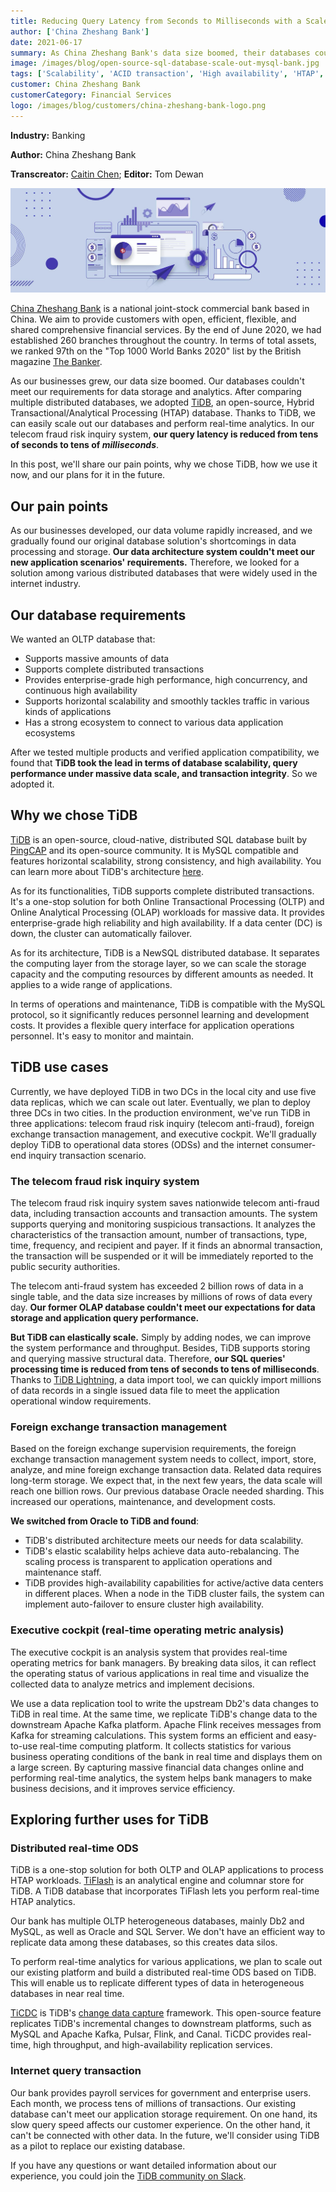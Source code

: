 ```yaml
---
title: Reducing Query Latency from Seconds to Milliseconds with a Scale-Out Database
author: ['China Zheshang Bank']
date: 2021-06-17
summary: As China Zheshang Bank's data size boomed, their databases couldn't meet their requirements for data storage and analytics. They switched to TiDB to scale out their databases and perform real-time analytics.
image: /images/blog/open-source-sql-database-scale-out-mysql-bank.jpg
tags: ['Scalability', 'ACID transaction', 'High availability', 'HTAP', 'Real-time analytics']
customer: China Zheshang Bank
customerCategory: Financial Services
logo: /images/blog/customers/china-zheshang-bank-logo.png
---
```


**Industry:** Banking

**Author:** China Zheshang Bank

**Transcreator:** [Caitin Chen](https://github.com/CaitinChen); **Editor:** Tom Dewan

![An open source SQL database for MySQL horizontal scaling](media/open-source-sql-database-scale-out-mysql-bank.jpg)

[China Zheshang Bank](https://en.wikipedia.org/wiki/China_Zheshang_Bank) is a national joint-stock commercial bank based in China. We aim to provide customers with open, efficient, flexible, and shared comprehensive financial services. By the end of June 2020, we had established 260 branches throughout the country. In terms of total assets, we ranked 97th on the "Top 1000 World Banks 2020" list by the British magazine [The Banker](https://en.wikipedia.org/wiki/The_Banker).

As our businesses grew, our data size boomed. Our databases couldn't meet our requirements for data storage and analytics. After comparing multiple distributed databases, we adopted [TiDB](https://docs.pingcap.com/tidb/stable/overview), an open-source, Hybrid Transactional/Analytical Processing (HTAP) database. Thanks to TiDB, we can easily scale out our databases and perform real-time analytics. In our telecom fraud risk inquiry system, **our query latency is reduced from tens of seconds to tens of _milliseconds_**.

In this post, we'll share our pain points, why we chose TiDB, how we use it now, and our plans for it in the future.

## Our pain points

As our businesses developed, our data volume rapidly increased, and we gradually found our original database solution's shortcomings in data processing and storage. **Our data architecture system couldn't meet our new application scenarios' requirements.** Therefore, we looked for a solution among various distributed databases that were widely used in the internet industry.

## Our database requirements

We wanted an OLTP database that:

* Supports massive amounts of data
* Supports complete distributed transactions
* Provides enterprise-grade high performance, high concurrency, and continuous high availability
* Supports horizontal scalability and smoothly tackles traffic in various kinds of applications
* Has a strong ecosystem to connect to various data application ecosystems

After we tested multiple products and verified application compatibility, we found that **TiDB took the lead in terms of database scalability, query performance under massive data scale, and transaction integrity**. So we adopted it.

## Why we chose TiDB

[TiDB](https://docs.pingcap.com/tidb/stable/overview) is an open-source, cloud-native, distributed SQL database built by [PingCAP](https://pingcap.com/) and its open-source community. It is MySQL compatible and features horizontal scalability, strong consistency, and high availability. You can learn more about TiDB's architecture [here](https://docs.pingcap.com/tidb/v4.0/architecture).

As for its functionalities, TiDB supports complete distributed transactions. It's a one-stop solution for both Online Transactional Processing (OLTP) and Online Analytical Processing (OLAP) workloads for massive data. It provides enterprise-grade high reliability and high availability. If a data center (DC) is down, the cluster can automatically failover.

As for its architecture, TiDB is a NewSQL distributed database. It separates the computing layer from the storage layer, so we can scale the storage capacity and the computing resources by different amounts as needed. It applies to a wide range of applications.

In terms of operations and maintenance, TiDB is compatible with the MySQL protocol, so it significantly reduces personnel learning and development costs. It provides a flexible query interface for application operations personnel. It's easy to monitor and maintain.

## TiDB use cases

Currently, we have deployed TiDB in two DCs in the local city and use five data replicas, which we can scale out later. Eventually, we plan to deploy three DCs in two cities. In the production environment, we've run TiDB in three applications: telecom fraud risk inquiry (telecom anti-fraud), foreign exchange transaction management, and executive cockpit. We'll gradually deploy TiDB to operational data stores (ODSs) and the internet consumer-end inquiry transaction scenario.

### The telecom fraud risk inquiry system

The telecom fraud risk inquiry system saves nationwide telecom anti-fraud data, including transaction accounts and transaction amounts. The system supports querying and monitoring suspicious transactions. It analyzes the characteristics of the transaction amount, number of transactions, type, time, frequency, and recipient and payer. If it finds an abnormal transaction, the transaction will be suspended or it will be immediately reported to the public security authorities.

The telecom anti-fraud system has exceeded 2 billion rows of data in a single table, and the data size increases by millions of rows of data every day. **Our former OLAP database couldn't meet our expectations for data storage and application query performance.**

**But TiDB can elastically scale.** Simply by adding nodes, we can improve the system performance and throughput. Besides, TiDB supports storing and querying massive structural data. Therefore, **our SQL queries' processing time is reduced from tens of seconds to tens of milliseconds**. Thanks to [TiDB Lightning](https://docs.pingcap.com/tidb/stable/tidb-lightning-overview/), a data import tool, we can quickly import millions of data records in a single issued data file to meet the application operational window requirements.

### Foreign exchange transaction management

Based on the foreign exchange supervision requirements, the foreign exchange transaction management system needs to collect, import, store, analyze, and mine foreign exchange transaction data. Related data requires long-term storage. We expect that, in the next few years, the data scale will reach one billion rows. Our previous database Oracle needed sharding. This increased our operations, maintenance, and development costs.

**We switched from Oracle to TiDB and found**:

* TiDB's distributed architecture meets our needs for data scalability.
* TiDB's elastic scalability helps achieve data auto-rebalancing. The scaling process is transparent to application operations and maintenance staff.
* TiDB provides high-availability capabilities for active/active data centers in different places. When a node in the TiDB cluster fails, the system can implement auto-failover to ensure cluster high availability.

### Executive cockpit (real-time operating metric analysis)

The executive cockpit is an analysis system that provides real-time operating metrics for bank managers. By breaking data silos, it can reflect the operating status of various applications in real time and visualize the collected data to analyze metrics and implement decisions.

We use a data replication tool to write the upstream Db2's data changes to TiDB in real time. At the same time, we replicate TiDB's change data to the downstream Apache Kafka platform. Apache Flink receives messages from Kafka for streaming calculations. This system forms an efficient and easy-to-use real-time computing platform. It collects statistics for various business operating conditions of the bank in real time and displays them on a large screen. By capturing massive financial data changes online and performing real-time analytics, the system helps bank managers to make business decisions, and it improves service efficiency.

## Exploring further uses for TiDB

### Distributed real-time ODS

TiDB is a one-stop solution for both OLTP and OLAP applications to process HTAP workloads. [TiFlash](https://docs.pingcap.com/tidb/v4.0/tiflash-overview) is an analytical engine and columnar store for TiDB. A TiDB database that incorporates TiFlash lets you perform real-time HTAP analytics.

Our bank has multiple OLTP heterogeneous databases, mainly Db2 and MySQL, as well as Oracle and SQL Server. We don't have an efficient way to replicate data among these databases, so this creates data silos.

To perform real-time analytics for various applications, we plan to scale out our existing platform and build a distributed real-time ODS based on TiDB. This will enable us to replicate different types of data in heterogeneous databases in near real time.

[TiCDC](https://pingcap.com/docs/dev/ticdc/ticdc-overview/) is TiDB's [change data capture](https://en.wikipedia.org/wiki/Change_data_capture) framework. This open-source feature replicates TiDB's incremental changes to downstream platforms, such as MySQL and Apache Kafka, Pulsar, Flink, and Canal. TiCDC provides real-time, high throughput, and high-availability replication services.

### Internet query transaction

Our bank provides payroll services for government and enterprise users. Each month, we process tens of millions of transactions. Our existing database can't meet our application storage requirement. On one hand, its slow query speed affects our customer experience. On the other hand, it can't be connected with other data. In the future, we'll consider using TiDB as a pilot to replace our existing database.

If you have any questions or want detailed information about our experience, you could join the [TiDB community on Slack](https://slack.tidb.io/invite?team=tidb-community&channel=everyone&ref=pingcap-blog).
